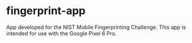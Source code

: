 # fingerprint-app

App developed for the NIST Mobile Fingerprinting Challenge. This app is intended for use with the Google Pixel 6 Pro.
